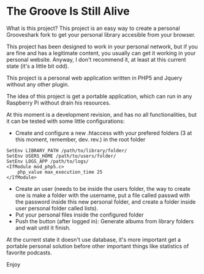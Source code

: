 # The Groove Is Still Alive

What is this project? This project is an easy way to create a personal Grooveshark fork to get your personal library accesible from your browser. 

This project has been designed to work in your personal network, but if you are fine and has a legitimate content, you usually can get it working in your personal website. Anyway, I don't recommend it, at least at this current state (it's a little bit odd). 

This project is a personal web application written in PHP5 and Jquery without any other plugin.

The idea of this project is get a portable application, which can run in any Raspberry Pi without drain his resources.

At this moment is a development revision, and has no all functionalities, but it can be tested with some little configurations:

- Create and configure a new .htaccess with your prefered folders (3 at this moment, remember, dev. rev.) in the root folder
```
SetEnv LIBRARY_PATH /path/to/library/folder/
SetEnv USERS_HOME /path/to/users/folder/
SetEnv LOGS_APP /path/to/logs/
<IfModule mod_php5.c>
	php_value max_execution_time 25
</IfModule>
```

- Create an user (needs to be inside the users folder, the way to create one is make a folder with the username, put a file called passwd with the password inside this new personal folder, and create a folder inside user personal folder called lists).
- Put your personal files inside the configured folder 
- Push the button (after logged in): Generate albums from library folders and wait until it finish.

At the current state it doesn't use database, it's more important get a portable personal solution before other important things like statistics of favorite podcasts.

Enjoy

